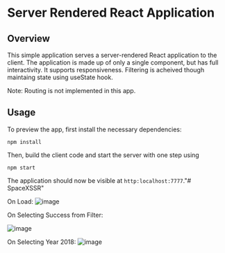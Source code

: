 # Server Rendered React Application

## Overview
This simple application serves a server-rendered React application to the client. The application is made up of only a single component, but has full interactivity.
It supports responsiveness.
Filtering is acheived though maintaing state using useState hook.

Note: Routing is not implemented in this app.


## Usage
To preview the app, first install the necessary dependencies:

`npm install`

Then, build the client code and start the server with one step using

`npm start`

The application should now be visible at `http:localhost:7777`."# SpaceXSSR" 

On Load:
![image](https://user-images.githubusercontent.com/42578981/90336891-6657bc80-dffc-11ea-8457-5a2a5ab84f99.png)

On Selecting Success from Filter:

![image](https://user-images.githubusercontent.com/42578981/90337051-83d95600-dffd-11ea-9d6d-c3273041607f.png)


On Selecting Year 2018:
![image](https://user-images.githubusercontent.com/42578981/90336943-c3537280-dffc-11ea-8ceb-428f2b0eb89c.png)


